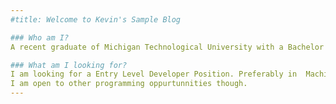 ```yaml
---
#title: Welcome to Kevin's Sample Blog

### Who am I?
A recent graduate of Michigan Technological University with a Bachelor's in Computer Science.

### What am I looking for?
I am looking for a Entry Level Developer Position. Preferably in  Machine Learning or Embedded Programming.
I am open to other programming oppurtunnities though.
---
```

